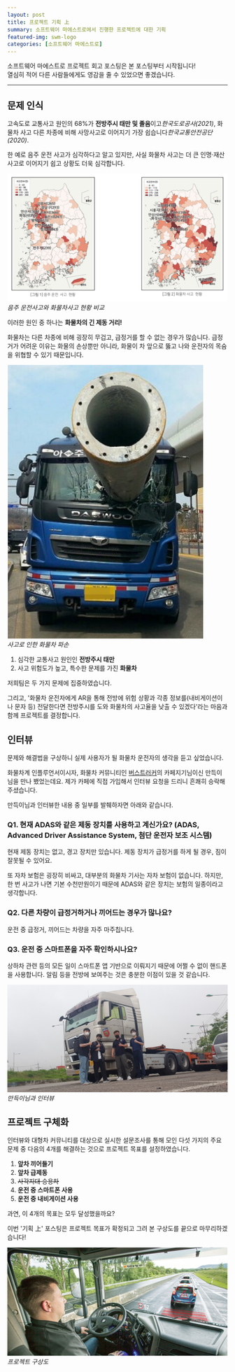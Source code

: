 ```yaml
---
layout: post
title: 프로젝트 기획 上
summary: 소프트웨어 마에스트로에서 진행한 프로젝트에 대한 기획
featured-img: swm-logo
categories: [소프트웨어 마에스트로]
---
```


소프트웨어 마에스트로 프로젝트 회고 포스팅은 본 포스팅부터 시작됩니다!   
열심히 적어 다른 사람들에게도 영감을 줄 수 있었으면 좋겠습니다.

---

## 문제 인식

고속도로 교통사고 원인의 68%가 **전방주시 태만 및 졸음**이고*한국도로공사(2021)*, 화물차 사고 다른 차종에 비해 사망사고로 이어지기 가장 쉽습니다*한국교통안전공단(2020)*.

한 예로 음주 운전 사고가 심각하다고 알고 있지만, 사실 화물차 사고는 더 큰 인명·재산 사고로 이어지기 쉽고 상황도 더욱 심각합니다.

![음주 운전사고와 화물차사고 현황 비교](/assets/img/posts/2022-01-26-사고-현황.png)   
*음주 운전사고와 화물차사고 현황 비교*

이러한 원인 중 하나는 **화물차의 긴 제동 거리!**

화물차는 다른 차종에 비해 굉장히 무겁고, 급정거를 할 수 없는 경우가 많습니다. 급정거가 어려운 이유는 화물의 손상뿐만 아니라, 화물이 차 앞으로 뚫고 나와 운전자의 목숨을 위협할 수 있기 때문입니다.

![사고로 인한 화물차 파손](/assets/img/posts/2022-01-26-사고.jpg)   
*사고로 인한 화물차 파손*

1. 심각한 교통사고 원인인 **전방주시 태만**
2. 사고 위험도가 높고, 특수한 문제를 가진 **화물차**

저희팀은 두 가지 문제에 집중하였습니다.

그리고, '화물차 운전자에게 AR을 통해 전방에 위험 상황과 각종 정보를(내비게이션이나 문자 등) 전달한다면 전방주시를 도와 화물차의 사고율을 낮출 수 있겠다'라는 마음과 함께 프로젝트를 결정합니다.

## 인터뷰

문제와 해결법을 구상하니 실제 사용자가 될 화물차 운전자의 생각을 듣고 싶었습니다.

화물차계 인플루언서이시자, 화물차 커뮤니티인 [버스트러커](https://cafe.daum.net/heavyvehicle)의 카페지기님이신 만득이님을 만나 뵀었는데요.
제가 카페에 직접 가입해서 인터뷰 요청을 드리니 흔쾌히 승락해주셨습니다.

만득이님과 인터뷰한 내용 중 일부를 발췌하자면 아래와 같습니다.

### Q1. 현재 ADAS와 같은 제동 장치를 사용하고 계신가요? (ADAS, Advanced Driver Assistance System, 첨단 운전자 보조 시스템)

현재 제동 장치는 없고, 경고 장치만 있습니다.
제동 장치가 급정거를 하게 될 경우, 짐이 잘못될 수 있어요.

또 자차 보험은 굉장히 비싸고, 대부분의 화물차 기사는 자차 보험이 없습니다.
하지만, 한 번 사고가 나면 기본 수천만원이기 때문에 ADAS와 같은 장치는 보험의 일종이라고 생각합니다.

### Q2. 다른 차량이 급정거하거나 끼어드는 경우가 많나요?

운전 중 급정거, 끼어드는 차량을 자주 마주칩니다.

### Q3. 운전 중 스마트폰을 자주 확인하시나요?

상하차 관련 등의 모든 일이 스마트폰 앱 기반으로 이뤄지기 때문에 어쩔 수 없이 핸드폰을 사용합니다.
알림 등을 전방에 보여주는 것은 충분한 이점이 있을 것 같습니다.

![만득이님과 인터뷰](/assets/img/posts/2022-01-26-만득이님.jpeg)   
*만득이님과 인터뷰*

## 프로젝트 구체화

인터뷰와 대형차 커뮤니티를 대상으로 실시한 설문조사를 통해 모인 다섯 가지의 주요 문제 중 다음의 4개를 해결하는 것으로 프로젝트 목표를 설정하였습니다.

1. **앞차 끼어들기**
2. **앞차 급제동**
3. ~~사각지대 승용차~~
4. **운전 중 스마트폰 사용**
5. **운전 중 내비게이션 사용**

과연, 이 4개의 목표는 모두 달성했을까요?

이번 '기획 上' 포스팅은 프로젝트 목표가 확정되고 그려 본 구상도를 끝으로 마무리하겠습니다!

![프로젝트 구상도](/assets/img/posts/2022-01-26-구상도.png)   
*프로젝트 구상도*